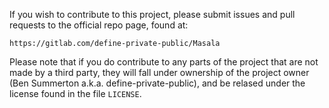 If you wish to contribute to this project, please submit issues and pull 
requests to the official repo page, found at:

    https://gitlab.com/define-private-public/Masala

Please note that if you do contribute to any parts of the project that are not
made by a third party, they will fall under ownership of the project owner
(Ben Summerton a.k.a. define-private-public), and be relased under the license
found in the file `LICENSE`.

